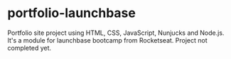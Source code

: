 # portfolio-launchbase

Portfolio site project using HTML, CSS, JavaScript, Nunjucks and Node.js. It's a module for launchbase bootcamp from Rocketseat. Project not completed yet.